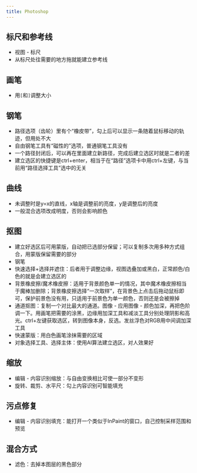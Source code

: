 ```yaml
---
title: Photoshop
---
```


## 标尺和参考线

* 视图 - 标尺
* 从标尺处往需要的地方拖就能建立参考线

## 画笔

* 用`[`和`]`调整大小

## 钢笔

* 路径选项（齿轮）里有个“橡皮带”，勾上后可以显示一条随着鼠标移动的轨迹，但用处不大
* 自由钢笔工具有“磁性的”选项，普通钢笔工具没有
* 一个路径封闭后，可以再在里面建立新路径，完成后建立选区时就是二者的差
* 建立选区的快捷键是ctrl+enter，相当于在“路径”选项卡中用ctrl+左键，与当前用“路径选择工具”选中的无关

## 曲线

* 未调整时是y=x的直线，x轴是调整前的亮度，y是调整后的亮度
* 一般混合选项改成明度，否则会影响颜色

## 抠图

* 建立好选区后可用蒙版，自动把已选部分保留；可以复制多次用多种方式组合，用蒙版保留需要的部分
* 钢笔
* 快速选择+选择并遮住：后者用于调整边缘，视图选叠加或黑白，正常颜色/白色的就是会建立选区的
* 背景橡皮擦/魔术橡皮擦：适用于背景颜色单一的情况，其中魔术橡皮擦相当于魔棒加删除；背景橡皮擦选择“一次取样”，在背景色上点击后拖动鼠标即可，保护前景色没有用，只适用于前景色为单一颜色，否则还是会被擦掉
* 通道抠图：复制一个对比最大的通道。图像 - 应用图像 - 颜色加深，再把色阶调一下。用画笔把需要的涂黑，边缘用加深工具和减淡工具分别处理阴影和高光。ctrl+左键获取选区，转到图像本身，反选。发丝浮色对RGB用中间调加深工具
* 快速蒙版：用白色画笔涂抹需要的区域
* 对象选择工具、选择主体：使用AI算法建立选区，对人效果好

## 缩放

* 编辑 - 内容识别缩放：与自由变换相比可使一部分不变形
* 旋转、裁剪、水平尺：勾上内容识别可智能填充

## 污点修复

* 编辑 - 内容识别填充：能打开一个类似于InPaint的窗口，自己控制采样范围和预览

## 混合方式

* 滤色：去掉本图层的黑色部分
